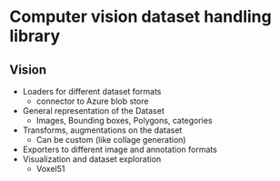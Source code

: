# Computer vision dataset handling library

## Vision
- Loaders for different dataset formats
    - connector to Azure blob store
- General representation of  the Dataset
    - Images, Bounding boxes, Polygons, categories
- Transforms, augmentations on the dataset
    - Can be custom (like collage generation)
- Exporters to different image and annotation formats
- Visualization and dataset exploration
    - Voxel51
